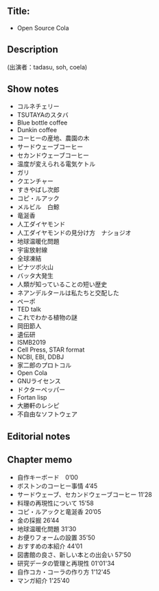 ## Title: 
-  Open Source Cola

## Description
(出演者：tadasu, soh, coela)

## Show notes
- コルネチェリー
- TSUTAYAのスタバ
- Blue bottle coffee
- Dunkin coffee
- コーヒーの産地、農園の木
- サードウェーブコーヒー
- セカンドウェーブコーヒー
- 温度が変えられる電気ケトル
- ガリ
- クエンチャー
- すきやばし次郎
- コピ・ルアック
- メルビル　白鯨
- 竜涎香
- 人工ダイヤモンド
- 人工ダイヤモンドの見分け方　ナショジオ
- 地球温暖化問題
- 宇宙放射線
- 全球凍結
- ピナツボ火山
- バッタ大発生
- 人類が知っていることの短い歴史
- ネアンデルタールは私たちと交配した
- ペーポ
- TED talk
- これでわかる植物の謎
- 岡田節人
- 遺伝研
- ISMB2019
- Cell Press, STAR format
- NCBI, EBI, DDBJ
- 家二郎のプロトコル
- Open Cola
- GNUライセンス
- ドクターペッパー
- Fortan lisp
- 大勝軒のレシピ
- 不自由なソフトウェア

## Editorial notes

## Chapter memo
- 自作キーボード　0’00
- ボストンのコーヒー事情 4’45
- サードウェーブ、セカンドウェーブコーヒー 11’28
- 料理の再現性について 15’58
- コピ・ルアックと竜涎香 20’05
- 金の採掘 26’44
- 地球温暖化問題 31’30
- お便りフォームの設置 35’50
- おすすめの本紹介 44’01
- 図書館の良さ、新しい本との出会い 57'50
- 研究データの管理と再現性 01'01'34
- 自作コカ・コーラの作り方 1'12'45
- マンガ紹介 1'25'40

